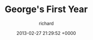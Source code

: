 ---
blog: richard
date: 2013-02-27 21:29:52 +0000
title: "George's First Year"
author: richard
permalink: /george/first-year/
---